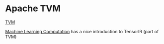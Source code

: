 

# Apache TVM

[TVM](https://tvm.apache.org/docs/index.html)

[Machine Learning Computation](https://mlc.ai/index.html) has a nice introduction to TensorIR (part of TVM)
